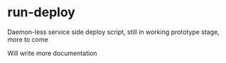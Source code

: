 # run-deploy

Daemon-less service side deploy script, still in working prototype stage, more to come

Will write more documentation
